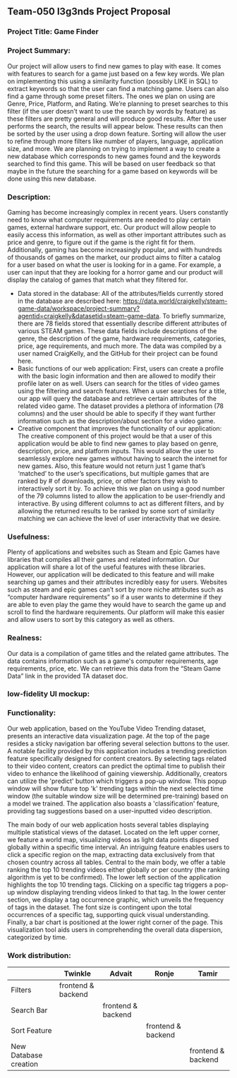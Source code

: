 ## Team-050 l3g3nds Project Proposal

### Project Title: Game Finder

### Project Summary:
Our project will allow users to find new games to play with ease. It comes with features to search for a game just based on a few key words. We plan on implementing this using a similarity function (possibly LIKE in SQL) to extract keywords so that the user can find a matching game. Users can also find a game through some preset filters. The ones we plan on using are Genre, Price, Platform, and Rating. We’re planning to preset searches to this filter (if the user doesn’t want to use the search by words by feature) as these filters are pretty general and will produce good results.
After the user performs the search, the results will appear below. These results can then be sorted by the user using a drop down feature. Sorting will allow the user to refine through more filters like number of players, language, application size, and more. We are planning on trying to implement a way to create a new database which corresponds to new games found and the keywords searched to find this game. This will be based on user feedback so that maybe in the future the searching for a game based on keywords will be done using this new database.

### Description:
Gaming has become increasingly complex in recent years. Users constantly need to know what computer requirements are needed to play certain games, external hardware support, etc. Our product will allow people to easily access this information, as well as other important attributes such as price and genre, to figure out if the game is the right fit for them.
Additionally, gaming has become increasingly popular, and with hundreds of thousands of games on the market, our product aims to filter a catalog for a user based on what the user is looking for in a game. For example, a user can input that they are looking for a horror game and our product will display the catalog of games that match what they filtered for.  
- Data stored in the database: All of the attributes/fields currently stored in the database are described here: https://data.world/craigkelly/steam-game-data/workspace/project-summary?agentid=craigkelly&datasetid=steam-game-data. 
To briefly summarize, there are 78 fields stored that essentially describe different attributes of various STEAM games. These data fields include descriptions of the genre, the description of the game, hardware requirements, categories, price, age requirements, and much more. The data was compiled by a user named CraigKelly, and the GitHub for their project can be found here. 
- Basic functions of our web application: First, users can create a profile with the basic login information and then are allowed to modify their profile later on as well. Users can search for the titles of video games using the filtering and search features. When a user searches for a title, our app will query the database and retrieve certain attributes of the related video game. The dataset provides a plethora of information (78 columns) and the user should be able to specify if they want further information such as the description/about section for a video game. 
- Creative component that improves the functionality of our application: The creative component of this project would be that a user of this application would be able to find new games to play based on genre, description, price, and platform inputs. This would allow the user to seamlessly explore new games without having to search the internet for new games. Also, this feature would not return just 1 game that’s ‘matched’ to the user’s specifications, but multiple games that are ranked by # of downloads, price, or other factors they wish to interactively sort it by. To achieve this we plan on using a good number of the 79 columns listed to allow the application to be user-friendly and interactive. By using different columns to act as different filters, and by allowing the returned results to be ranked by some sort of similarity matching we can achieve the level of user interactivity that we desire.

### Usefulness:
Plenty of applications and websites such as Steam and Epic Games have libraries that compiles all their games and related information. Our application will share a lot of the useful features with these libraries. However, our application will be dedicated to this feature and will make searching up games and their attributes incredibly easy for users.
Websites such as steam and epic games can’t sort by more niche attributes such as “computer hardware requirements” so if a user wants to determine if they are able to even play the game they would have to search the game up and scroll to find the hardware requirements. Our platform will make this easier and allow users to sort by this category as well as others. 

### Realness:
Our data is a compilation of game titles and the related game attributes. The data contains information such as a game's computer requirements, age requirements, price, etc. We can retrieve this data from the “Steam Game Data” link in the provided TA dataset doc. 

### low-fidelity UI mockup:


### Functionality: 

Our web application, based on the YouTube Video Trending dataset, presents an interactive data visualization page. At the top of the page resides a sticky navigation bar offering several selection buttons to the user. A notable facility provided by this application includes a trending prediction feature specifically designed for content creators. By selecting tags related to their video content, creators can predict the optimal time to publish their video to enhance the likelihood of gaining viewership. Additionally, creators can utilize the 'predict' button which triggers a pop-up window. This popup window will show future top 'k' trending tags within the next selected time window (the suitable window size will be determined pre-training) based on a model we trained. The application also boasts a 'classification' feature, providing tag suggestions based on a user-inputted video description. 

The main body of our web application hosts several tables displaying multiple statistical views of the dataset. Located on the left upper corner, we feature a world map, visualizing videos as light data points dispersed globally within a specific time interval. An intriguing feature enables users to click a specific region on the map, extracting data exclusively from that chosen country across all tables. Central to the main body, we offer a table ranking the top 10 trending videos either globally or per country (the ranking algorithm is yet to be confirmed). The lower left section of the application highlights the top 10 trending tags. Clicking on a specific tag triggers a pop-up window displaying trending videos linked to that tag. In the lower center section, we display a tag occurrence graphic, which unveils the frequency of tags in the dataset. The font size is contingent upon the total occurrences of a specific tag, supporting quick visual understanding. Finally, a bar chart is positioned at the lower right corner of the page. This visualization tool aids users in comprehending the overall data dispersion, categorized by time. 

### Work distribution: 

|                                                              | Twinkle            | Advait             | Ronje              | Tamir              |
| ------------------------------------------------------------ | ----------------   | ------------------ | ------------------ | ------------------ |
| Filters                                                      | frontend & backend |                    |                    |                    |
| Search Bar                                                   |                    | frontend & backend |                    |                    |
| Sort Feature                                                 |                    |                    | frontend & backend |                    |
| New Database creation                                        |                    |                    |                    | frontend & backend |

 
